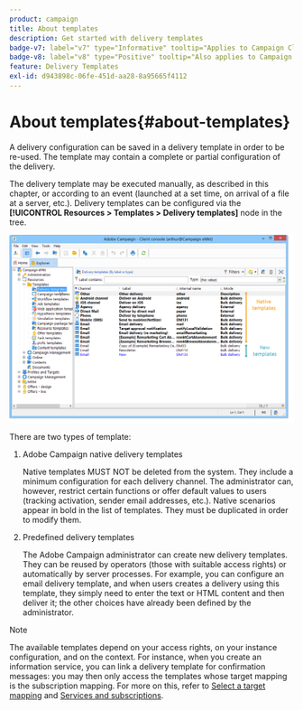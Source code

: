 ```yaml
---
product: campaign
title: About templates
description: Get started with delivery templates
badge-v7: label="v7" type="Informative" tooltip="Applies to Campaign Classic v7"
badge-v8: label="v8" type="Positive" tooltip="Also applies to Campaign v8"
feature: Delivery Templates
exl-id: d943898c-06fe-451d-aa28-8a95665f4112
---
```

# About templates{#about-templates}

 

A delivery configuration can be saved in a delivery template in order to be re-used. The template may contain a complete or partial configuration of the delivery.

The delivery template may be executed manually, as described in this chapter, or according to an event (launched at a set time, on arrival of a file at a server, etc.). Delivery templates can be configured via the **[!UICONTROL Resources > Templates > Delivery templates]** node in the tree.

![](assets/s_user_template_list.png)

There are two types of template:

1. Adobe Campaign native delivery templates

   Native templates MUST NOT be deleted from the system. They include a minimum configuration for each delivery channel. The administrator can, however, restrict certain functions or offer default values to users (tracking activation, sender email addresses, etc.). Native scenarios appear in bold in the list of templates. They must be duplicated in order to modify them.

1. Predefined delivery templates

   The Adobe Campaign administrator can create new delivery templates. They can be reused by operators (those with suitable access rights) or automatically by server processes. For example, you can configure an email delivery template, and when users creates a delivery using this template, they simply need to enter the text or HTML content and then deliver it; the other choices have already been defined by the administrator.

>[!NOTE]
>
>The available templates depend on your access rights, on your instance configuration, and on the context. For instance, when you create an information service, you can link a delivery template for confirmation messages: you may then only access the templates whose target mapping is the subscription mapping. For more on this, refer to [Select a target mapping](selecting-a-target-mapping.md) and [Services and subscriptions](about-services-and-subscriptions.md).
